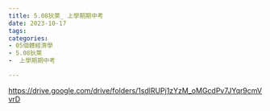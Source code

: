 ```yaml
---
title: 5.08狄萊_ 上學期期中考
date: 2023-10-17
tags: 
categories:
- 05個體經濟學
- 5.08狄萊
-  上學期期中考

---
```

https://drive.google.com/drive/folders/1sdlRUPj1zYzM_oMGcdPv7JYqr9cmVvrD
